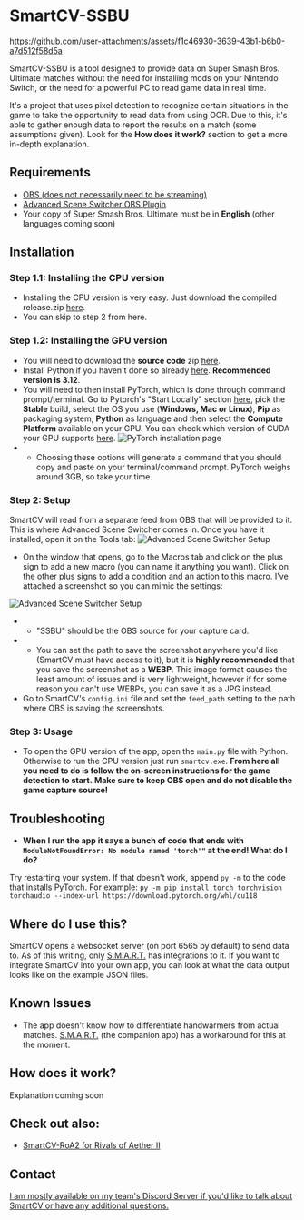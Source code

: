 # SmartCV-SSBU

https://github.com/user-attachments/assets/f1c46930-3639-43b1-b6b0-a7d512f58d5a

SmartCV-SSBU is a tool designed to provide data on Super Smash Bros. Ultimate matches without the need for installing mods on your Nintendo Switch, or the need for a powerful PC to read game data in real time. 

It's a project that uses pixel detection to recognize certain situations in the game to take the opportunity to read data from using OCR. Due to this, it's able to gather enough data to report the results on a match (some assumptions given). Look for the **How does it work?** section to get a more in-depth explanation.

## Requirements
- [OBS (does not necessarily need to be streaming)](https://obsproject.com/download)
- [Advanced Scene Switcher OBS Plugin](https://github.com/WarmUpTill/SceneSwitcher/releases)
- Your copy of Super Smash Bros. Ultimate must be in **English** (other languages coming soon)

## Installation
### Step 1.1: Installing the CPU version
- Installing the CPU version is very easy. Just download the compiled release.zip [here](https://github.com/skpeter/smartcv/releases).
- You can skip to step 2 from here.
### Step 1.2: Installing the GPU version
- You will need to download the **source code** zip [here](https://github.com/skpeter/smartcv/releases).
- Install Python if you haven't done so already [here](https://www.python.org/downloads/). **Recommended version is 3.12**.
- You will need to then install PyTorch, which is done through command prompt/terminal. Go to Pytorch's "Start Locally" section [here](https://pytorch.org/get-started/locally/), pick the **Stable** build, select the OS you use (**Windows, Mac or Linux**), **Pip** as packaging system, **Python** as language and then select the **Compute Platform** available on your GPU. You can check which version of CUDA your GPU supports [here](https://en.wikipedia.org/wiki/CUDA#GPUs_supported).
![PyTorch installation page](img/install1.jpg)
- - Choosing these options will generate a command that you should copy and paste on your terminal/command prompt. PyTorch weighs around 3GB, so take your time.

### Step 2: Setup
SmartCV will read from a separate feed from OBS that will be provided to it. This is where Advanced Scene Switcher comes in. Once you have it installed, open it on the Tools tab:
![Advanced Scene Switcher Setup](img/guide1.jpg)
- On the window that opens, go to the Macros tab and click on the plus sign to add a new macro (you can name it anything you want). Click on the other plus signs to add a condition and an action to this macro. I've attached a screenshot so you can mimic the settings:

![Advanced Scene Switcher Setup](img/guide2.jpg)
- - "SSBU" should be the OBS source for your capture card.
- - You can set the path to save the screenshot anywhere you'd like (SmartCV must have access to it), but it is **highly recommended** that you save the screenshot as a **WEBP**. This image format causes the least amount of issues and is very lightweight, however if for some reason you can't use WEBPs, you can save it as a JPG instead. 
- Go to SmartCV's `config.ini` file and set the `feed_path` setting to the path where OBS is saving the screenshots.

### Step 3: Usage
- To open the GPU version of the app, open the `main.py` file with Python. Otherwise to run the CPU version just run `smartcv.exe`.
**From here all you need to do is follow the on-screen instructions for the game detection to start.**
**Make sure to keep OBS open and do not disable the game capture source!**

## Troubleshooting
- **When I run the app it says a bunch of code that ends with `ModuleNotFoundError: No module named 'torch'"` at the end! What do I do?**

Try restarting your system. If that doesn't work, append `py -m` to the code that installs PyTorch. For example: `py -m pip install torch torchvision torchaudio --index-url https://download.pytorch.org/whl/cu118`

## Where do I use this?
SmartCV opens a websocket server (on port 6565 by default) to send data to.
As of this writing, only [S.M.A.R.T.](https://skpeter.github.io/smart-user-guide) has integrations to it. If you want to integrate SmartCV into your own app, you can look at what the data output looks like on the example JSON files.

## Known Issues

- The app doesn't know how to differentiate handwarmers from actual matches. [S.M.A.R.T.](https://skpeter.github.io/smart-user-guide) (the companion app) has a workaround for this at the moment.

## How does it work?

Explanation coming soon

## Check out also:
- [SmartCV-RoA2 for Rivals of Aether II](https://github.com/skpeter/SmartCV-RoA2)

## Contact

[I am mostly available on my team's Discord Server if you'd like to talk about SmartCV or have any additional questions.](https://discord.gg/zecMKvF8b5)
